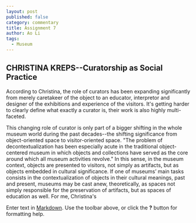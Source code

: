 ```yaml
---
layout: post
published: false
category: commentary
title: Assignment 7
author: Ao Li
tags:
  - Museum
---
```

## CHRISTINA KREPS--Curatorship as Social Practice
According to Christina, the role of curators has been expanding significantly from merely  caretakeer of the object to an educator, interpretor and designer of the exhibitions and experience of the visitors. It's getting harder to clearly define what exactly a curator is, their work is also highly multi-faceted.

This changing role of curator is only part of a bigger shifting in the whole museum world during the past decades--the shifting significance from object-oriented space to visitor-oriented space. "The problem of decontextualization has been especially acute in the traditional object-centered museum in which objects and collections have served as the core around which all museum activities revolve." In this sense, in the museum context, objects are presented to visitors, not simply as artifacts, but as objects embedded in cultural significance. If one of museums’ main tasks consists in the contextualization of objects in their cultural meanings, past and present, museums may be cast anew, theoretically, as spaces not simply responsible for the preservation of artifacts, but as spaces of education as well.
For me, Christina's 

Enter text in [Markdown](http://daringfireball.net/projects/markdown/). Use the toolbar above, or click the **?** button for formatting help.
